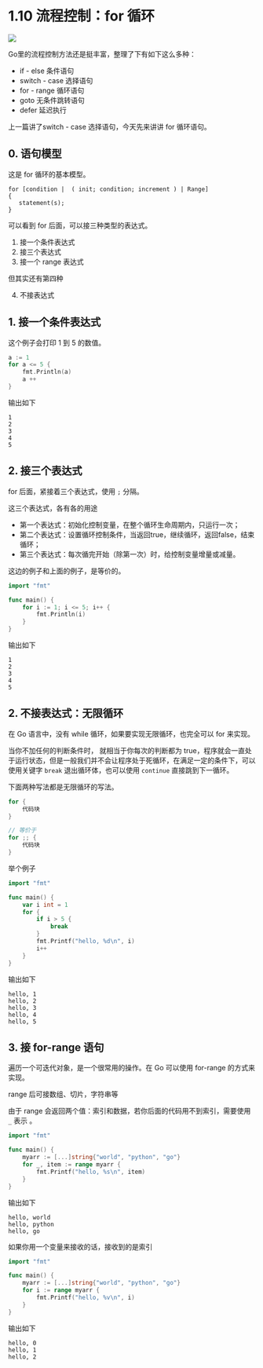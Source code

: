 # 1.10 流程控制：for 循环

![](http://image.iswbm.com/20200607145423.png)

Go里的流程控制方法还是挺丰富，整理了下有如下这么多种：

- if - else 条件语句
- switch - case 选择语句
- for - range 循环语句
- goto 无条件跳转语句
- defer 延迟执行

上一篇讲了switch - case 选择语句，今天先来讲讲 for  循环语句。

## 0. 语句模型

这是 for 循环的基本模型。

```
for [condition |  ( init; condition; increment ) | Range]
{
   statement(s);
}
```

可以看到 for 后面，可以接三种类型的表达式。

1. 接一个条件表达式
2. 接三个表达式
3. 接一个 range 表达式

但其实还有第四种

4.  不接表达式

## 1. 接一个条件表达式

这个例子会打印 1 到 5 的数值。

```go
a := 1
for a <= 5 {
	fmt.Println(a)
	a ++ 
}
```

输出如下

```
1
2
3
4
5
```



## 2. 接三个表达式

for 后面，紧接着三个表达式，使用 `;` 分隔。

这三个表达式，各有各的用途

- 第一个表达式：初始化控制变量，在整个循环生命周期内，只运行一次；
- 第二个表达式：设置循环控制条件，当返回true，继续循环，返回false，结束循环；
- 第三个表达式：每次循完开始（除第一次）时，给控制变量增量或减量。

这边的例子和上面的例子，是等价的。

```go
import "fmt"

func main() {
    for i := 1; i <= 5; i++ {
        fmt.Println(i)
    }
}
```

输出如下 

```
1
2
3
4
5
```



## 2. 不接表达式：无限循环

在 Go 语言中，没有 while 循环，如果要实现无限循环，也完全可以 for 来实现。

当你不加任何的判断条件时， 就相当于你每次的判断都为 true，程序就会一直处于运行状态，但是一般我们并不会让程序处于死循环，在满足一定的条件下，可以使用关键字 `break` 退出循环体，也可以使用 `continue` 直接跳到下一循环。

下面两种写法都是无限循环的写法。

```go
for {
    代码块
}

// 等价于
for ;; {
    代码块
}
```

举个例子

```go
import "fmt"

func main() {
	var i int = 1
	for {
		if i > 5 {
			break
		}
		fmt.Printf("hello, %d\n", i)
		i++
	}
}
```

输出如下

```
hello, 1
hello, 2
hello, 3
hello, 4
hello, 5
```



## 3. 接 for-range 语句

遍历一个可迭代对象，是一个很常用的操作。在 Go 可以使用 for-range 的方式来实现。

range 后可接数组、切片，字符串等

由于 range 会返回两个值：索引和数据，若你后面的代码用不到索引，需要使用 `_` 表示 。

```go
import "fmt"

func main() {
	myarr := [...]string{"world", "python", "go"}
	for _, item := range myarr {
		fmt.Printf("hello, %s\n", item)
	}
}
```

输出如下

```
hello, world
hello, python
hello, go
```

如果你用一个变量来接收的话，接收到的是索引

```go
import "fmt"

func main() {
	myarr := [...]string{"world", "python", "go"}
	for i := range myarr {
		fmt.Printf("hello, %v\n", i)
	}
}
```

输出如下

```
hello, 0
hello, 1
hello, 2
```



